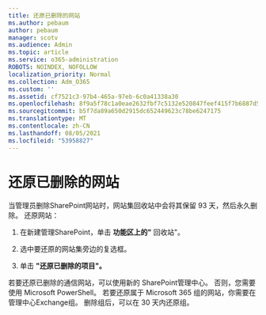 ```yaml
---
title: 还原已删除的网站
ms.author: pebaum
author: pebaum
manager: scotv
ms.audience: Admin
ms.topic: article
ms.service: o365-administration
ROBOTS: NOINDEX, NOFOLLOW
localization_priority: Normal
ms.collection: Adm_O365
ms.custom: ''
ms.assetid: cf7521c3-97b4-465a-97eb-6c0a41338a30
ms.openlocfilehash: 8f9a5f78c1a0eae2632fbf7c5132e520847feef415f7b6887d5d7796af720304
ms.sourcegitcommit: b5f7da89a650d2915dc652449623c78be6247175
ms.translationtype: MT
ms.contentlocale: zh-CN
ms.lasthandoff: 08/05/2021
ms.locfileid: "53958827"
---
```

# <a name="restore-a-deleted-site"></a>还原已删除的网站

当管理员删除SharePoint网站时，网站集回收站中会将其保留 93 天，然后永久删除。 还原网站：
  
1. 在新建管理SharePoint，单击 **功能区上的"** 回收站"。 
    
2. 选中要还原的网站集旁边的复选框。
    
3. 单击 **"还原已删除的项目"。**
    
若要还原已删除的通信网站，可以使用新的 SharePoint管理中心。 否则，您需要使用 Microsoft PowerShell。 若要还原属于 Microsoft 365 组的网站，你需要在管理中心Exchange组。 删除组后，可以在 30 天内还原组。
  

